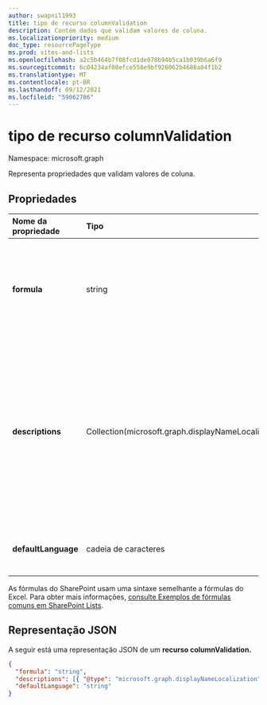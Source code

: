 ```yaml
---
author: swapnil1993
title: tipo de recurso columnValidation
description: Contém dados que validam valores de coluna.
ms.localizationpriority: medium
doc_type: resourcePageType
ms.prod: sites-and-lists
ms.openlocfilehash: a2c5b464b7f08fcd1de078b94b5ca1b039b6a6f9
ms.sourcegitcommit: 6c04234af08efce558e9bf926062b4686a84f1b2
ms.translationtype: MT
ms.contentlocale: pt-BR
ms.lasthandoff: 09/12/2021
ms.locfileid: "59062786"
---
```

# <a name="columnvalidation-resource-type"></a>tipo de recurso columnValidation

Namespace: microsoft.graph

Representa propriedades que validam valores de coluna.
## <a name="properties"></a>Propriedades

| Nome da propriedade  | Tipo    | Descrição|
|:---------------|:--------|:--------------------------------------------------|
| **formula**    | string  | A fórmula para validar o valor da coluna. Por exemplos, consulte [Exemplos de fórmulas comuns em listas](https://support.microsoft.com/office/examples-of-common-formulas-in-sharepoint-lists-d81f5f21-2b4e-45ce-b170-bf7ebf6988b3).|
| **descriptions**    | Collection(microsoft.graph.displayNameLocalization)  | Mensagens localizadas que explicam o que é necessário para que o valor dessa coluna seja considerado válido. O usuário será solicitado com essa mensagem se a validação falhar. |
| **defaultLanguage**    | cadeia de caracteres  | Marca de idioma padrão BCP 47 para a descrição.|

As fórmulas do SharePoint usam uma sintaxe semelhante a fórmulas do Excel.
Para obter mais informações, [consulte Exemplos de fórmulas comuns em SharePoint Lists][SPFormulas].

## <a name="json-representation"></a>Representação JSON

A seguir está uma representação JSON de um **recurso columnValidation.**
<!-- { "blockType": "resource", "@odata.type": "microsoft.graph.columnValidation"} -->

```json
{
  "formula": "string",
  "descriptions": [{ "@type": "microsoft.graph.displayNameLocalization" }],
  "defaultLanguage": "string"
}
```

[SPFormulas]: https://support.office.com/article/Examples-of-common-formulas-in-SharePoint-Lists-d81f5f21-2b4e-45ce-b170-bf7ebf6988b3
